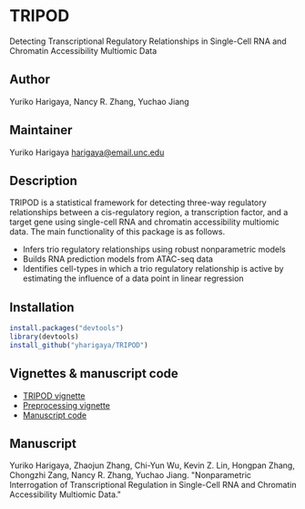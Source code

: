 # TRIPOD
Detecting Transcriptional Regulatory Relationships in Single-Cell RNA and Chromatin Accessibility Multiomic Data

## Author
Yuriko Harigaya, Nancy R. Zhang, Yuchao Jiang

## Maintainer
Yuriko Harigaya <harigaya@email.unc.edu>

## Description
TRIPOD is a statistical framework for detecting three-way regulatory relationships between a cis-regulatory region, a transcription factor, and a target gene using single-cell RNA and chromatin accessibility multiomic data.
The main functionality of this package is as follows.

* Infers trio regulatory relationships using robust nonparametric models
* Builds RNA prediction models from ATAC-seq data
* Identifies cell-types in which a trio regulatory relationship is active by estimating the influence of a data point in linear regression

## Installation
```r
install.packages("devtools")
library(devtools)
install_github("yharigaya/TRIPOD")
```

## Vignettes & manuscript code
* [TRIPOD vignette](http://htmlpreview.github.io/?https://github.com/yharigaya/TRIPOD/blob/main/vignettes/TRIPOD.html)
* [Preprocessing vignette](http://htmlpreview.github.io/?https://github.com/yharigaya/TRIPOD/blob/main/vignettes/preprocessing.html)
* [Manuscript code](https://github.com/yharigaya/TRIPOD_manuscript)

## Manuscript
Yuriko Harigaya, Zhaojun Zhang, Chi-Yun Wu, Kevin Z. Lin, Hongpan Zhang, Chongzhi Zang, Nancy R. Zhang, Yuchao Jiang. "Nonparametric Interrogation of Transcriptional Regulation in Single-Cell RNA and Chromatin Accessibility Multiomic Data."
